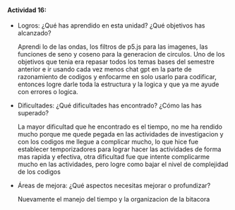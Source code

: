 #### Actividad 16: 

- Logros: ¿Qué has aprendido en esta unidad? ¿Qué objetivos has alcanzado?
  
  Aprendi lo de las ondas, los filtros de p5.js para las imagenes, las funciones de seno y coseno para
  la generacion de circulos.
  Uno de los objetivos que tenia era repasar todos los temas bases del semestre anterior e ir usando cada
  vez menos chat gpt en la parte de razonamiento de codigos y enfocarme en solo usarlo para codificar, entonces
  logre darle toda la estructura y la logica y que ya me ayude con errores o logica.
  
- Dificultades: ¿Qué dificultades has encontrado? ¿Cómo las has superado?

  La mayor dificultad que he encontrado es el tiempo, no me ha rendido mucho porque me quede pegada en las
  actividades de investigacion y con los codigos me llegue a complicar mucho, lo que hice fue establecer temporizadores
  para lograr hacer las actividades de forma mas rapida y efectiva, otra dificultad fue que intente complicarme
  mucho en las actividades, pero logre como bajar el nivel de complejidad de los codigos

- Áreas de mejora: ¿Qué aspectos necesitas mejorar o profundizar?

  Nuevamente el manejo del tiempo y la organizacion de la bitacora
  
